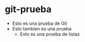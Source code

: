 # git-prueba
- Esto es una prueba de Git
- Esto tambien es una prueba
    - Esto es una prueba de listas
